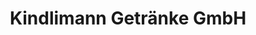 ---
title: "Kindlimann Getränke GmbH"
url: /wernetshausen/kindlimann-getraenke-gmbh/
shop: Getränke
---